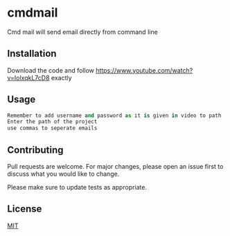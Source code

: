 # cmdmail

Cmd mail will send email directly from command line

## Installation

Download the code and follow https://www.youtube.com/watch?v=IolxqkL7cD8 exactly



## Usage

```python
Remember to add username and password as it is given in video to path
Enter the path of the project 
use commas to seperate emails


```

## Contributing
Pull requests are welcome. For major changes, please open an issue first to discuss what you would like to change.

Please make sure to update tests as appropriate.

## License
[MIT](https://choosealicense.com/licenses/mit/)